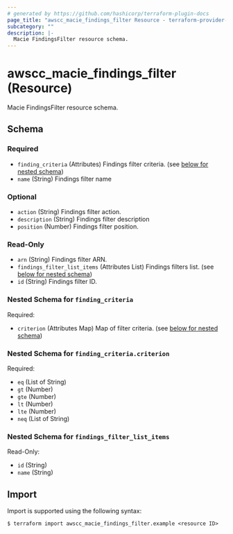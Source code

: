 ```yaml
---
# generated by https://github.com/hashicorp/terraform-plugin-docs
page_title: "awscc_macie_findings_filter Resource - terraform-provider-awscc"
subcategory: ""
description: |-
  Macie FindingsFilter resource schema.
---
```


# awscc_macie_findings_filter (Resource)

Macie FindingsFilter resource schema.



<!-- schema generated by tfplugindocs -->
## Schema

### Required

- `finding_criteria` (Attributes) Findings filter criteria. (see [below for nested schema](#nestedatt--finding_criteria))
- `name` (String) Findings filter name

### Optional

- `action` (String) Findings filter action.
- `description` (String) Findings filter description
- `position` (Number) Findings filter position.

### Read-Only

- `arn` (String) Findings filter ARN.
- `findings_filter_list_items` (Attributes List) Findings filters list. (see [below for nested schema](#nestedatt--findings_filter_list_items))
- `id` (String) Findings filter ID.

<a id="nestedatt--finding_criteria"></a>
### Nested Schema for `finding_criteria`

Required:

- `criterion` (Attributes Map) Map of filter criteria. (see [below for nested schema](#nestedatt--finding_criteria--criterion))

<a id="nestedatt--finding_criteria--criterion"></a>
### Nested Schema for `finding_criteria.criterion`

Required:

- `eq` (List of String)
- `gt` (Number)
- `gte` (Number)
- `lt` (Number)
- `lte` (Number)
- `neq` (List of String)



<a id="nestedatt--findings_filter_list_items"></a>
### Nested Schema for `findings_filter_list_items`

Read-Only:

- `id` (String)
- `name` (String)

## Import

Import is supported using the following syntax:

```shell
$ terraform import awscc_macie_findings_filter.example <resource ID>
```
